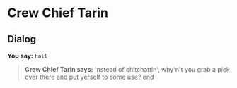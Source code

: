 # Crew Chief Tarin


## Dialog

**You say:** `hail`



>**Crew Chief Tarin says:** 'nstead of chitchattin', why'n't you grab a pick over there and put yerself to some use?
end
